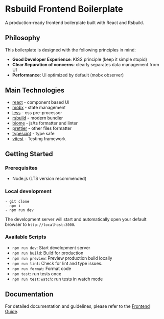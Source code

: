 # Rsbuild Frontend Boilerplate

A production-ready frontend boilerplate built with React and Rsbuild.

## Philosophy

This boilerplate is designed with the following principles in mind:

- **Good Developer Experience**: KISS principle (keep it simple stupid)
- **Clear Separation of concerns**: clearly separates data management from UI
- **Performance**: UI optimized by default (mobx observer)

## Main Technologies

- [react](https://react.dev/) -  component based UI
- [mobx](https://mobx.js.org/) -  state management
- [less](https://lesscss.org/) - css pre-processor
- [rsbuild](https://rsbuild.dev/) - modern bundler
- [biome](https://biomejs.dev/) - js/ts formatter and linter
- [prettier](https://prettier.io/) - other files formatter
- [typescipt](https://www.typescriptlang.org/) - type safe
- [vitest](https://vitest.dev/) - Testing framework

## Getting Started

### Prerequisites

- Node.js (LTS version recommended)

### Local development

```
- git clone
- npm i
- npm run dev
```

The development server will start and automatically open your default browser to `http://localhost:3000`.

### Available Scripts

- `npm run dev`: Start development server
- `npm run build`: Build for production
- `npm run preview`: Preview production build locally
- `npm run lint`: Check for lint and type issues.
- `npm run format`: Format code
- `npm test`: run tests once
- `npm run test:watch`: run tests in watch mode

## Documentation

For detailed documentation and guidelines, please refer to the [Frontend Guide](./docs/frontend-guide/).


